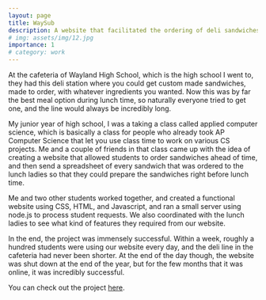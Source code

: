 ```yaml
---
layout: page
title: WaySub
description: A website that facilitated the ordering of deli sandwiches at my high school.
# img: assets/img/12.jpg
importance: 1
# category: work
---
```


At the cafeteria of Wayland High School, which is the high school I went to, they had this deli station where you could get custom made sandwiches, made to order, with whatever ingredients you wanted. Now this was by far the best meal option during lunch time, so naturally everyone tried to get one, and the line would always be incredibly long.

My junior year of high school, I was a taking a class called applied computer science, which is basically a class for people who already took AP Computer Science that let you use class time to work on various CS projects. Me and a couple of friends in that class came up with the idea of creating a website that allowed students to order sandwiches ahead of time, and then send a spreadsheet of every sandwich that was ordered to the lunch ladies so that they could prepare the sandwiches right before lunch time.

Me and two other students worked together, and created a functional website using CSS, HTML, and Javascript, and ran a small server using node.js to process student requests. We also coordinated with the lunch ladies to see what kind of features they required from our website.

In the end, the project was immensely successful. Within a week, roughly a hundred students were using our website every day, and the deli line in the cafeteria had never been shorter. At the end of the day though, the website was shut down at the end of the year, but for the few months that it was online, it was incredibly successful.

You can check out the project <a href="http://waysub.com/main.html">here</a>.